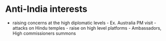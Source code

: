 # Anti-India interests
- raising concerns at the high diplomatic levels - Ex. Australia PM visit - attacks on Hindu temples - raise on high level platforms - Ambassadors, High commissioners summons